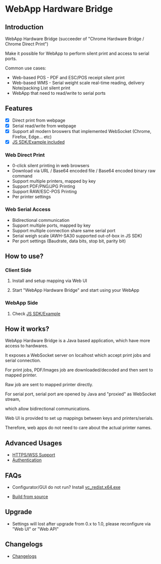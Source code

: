 # WebApp Hardware Bridge

## Introduction

WebApp Hardware Bridge (succeeder of "Chrome Hardware Bridge / Chrome Direct Print")

Make it possible for WebApp to perform silent print and access to serial ports.

Common use cases:
- Web-based POS - PDF and ESC/POS receipt silent print
- Web-based WMS - Serial weight scale real-time reading, delivery Note/packing List silent print
- WebApp that need to read/write to serial ports

## Features

- [x] Direct print from webpage
- [x] Serial read/write from webpage
- [x] Support all modern broswers that implemented WebSocket (Chrome, Firefox, Edge... etc)
- [x] [JS SDK/Example included](demo)

### Web Direct Print
- 0-click silent printing in web browsers
- Download via URL / Base64 encoded file / Base64 encoded binary raw command
- Support multiple printers, mapped by key
- Support PDF/PNG/JPG Printing
- Support RAW/ESC-POS Printing
- Per printer settings

### Web Serial Access
- Bidirectional communication
- Support multiple ports, mapped by key
- Support multiple connection share same serial port
- Serial weigh scale (AWH-SA30 supported out-of-box in JS SDK)
- Per port settings (Baudrate, data bits, stop bit, parity bit)

## How to use?

### Client Side

1. Install and setup mapping via Web UI

2. Start "WebApp Hardware Bridge" and start using your WebApp

### WebApp Side

1. Check [JS SDK/Example](demo)

## How it works?

WebApp Hardware Bridge is a Java based application, which have more access to hardwares.

It exposes a WebSocket server on localhost which accept print jobs and serial connection.


For print jobs, PDF/Images job are downloaded/decoded and then sent to mapped printer.

Raw job are sent to mapped printer directly.


For serial port, serial port are opened by Java and "proxied" as WebSocket stream,

which allow bidirectional communications.

Web UI is provided to set up mappings between keys and printers/serials.

Therefore, web apps do not need to care about the actual printer names.

## Advanced Usages

- [HTTPS/WSS Support](../../wiki/HTTPS-WSS-Support)
- [Authentication](../../wiki/Authentication)

## FAQs

- Configurator/GUI do not run? Install [vc_redist.x64.exe](https://www.microsoft.com/en-US/download/details.aspx?id=48145)

- [Build from source](../../wiki/Build-from-source)

## Upgrade

- Settings will lost after upgrade from 0.x to 1.0, please reconfigure via "Web UI" or "Web API"

## Changelogs

- [Changelogs](README)